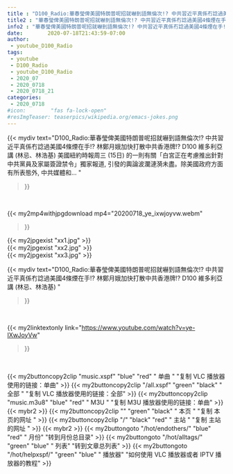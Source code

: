 ```yaml
---
title : "D100_Radio:華春瑩俾美國特朗普呢招就嚇到語無倫次!? 中共習近平真係冇諗過美國4條煙在手!? 林鄭月娥加快打散中共香港牌!?  D100 維多利亞講 (林忌、林浩基) "
title2 : "華春瑩俾美國特朗普呢招就嚇到語無倫次!? 中共習近平真係冇諗過美國4條煙在手!? 林鄭月娥加快打散中共香港牌!?  D100 維多利亞講 (林忌、林浩基) "
info2 : "華春瑩俾美國特朗普呢招就嚇到語無倫次!? 中共習近平真係冇諗過美國4條煙在手!? 林鄭月娥加快打散中共香港牌!? D100 維多利亞講 (林忌、林浩基) 美國紐約時報周三 (15日) 的一則有關「白宮正在考慮推出針對中共黨員及家屬簽證禁令」獨家報道, 引發的輿論波瀾漣漪未盡。除美國政府方面有所表態外, 中共媒體和... "
date:        2020-07-18T21:43:59-07:00
author:
 - youtube_D100_Radio
tags:
 - youtube
 - D100_Radio
 - youtube_D100_Radio
 - 2020_07
 - 2020_0718
 - 2020_0718_21
categories:
 - 2020_0718
#icon:        "fas fa-lock-open"
#resImgTeaser: teaserpics/wikipedia.org/emacs-jokes.png
---
```


{{< mydiv text="D100_Radio:華春瑩俾美國特朗普呢招就嚇到語無倫次!? 中共習近平真係冇諗過美國4條煙在手!? 林鄭月娥加快打散中共香港牌!? D100 維多利亞講 (林忌、林浩基) 美國紐約時報周三 (15日) 的一則有關「白宮正在考慮推出針對中共黨員及家屬簽證禁令」獨家報道, 引發的輿論波瀾漣漪未盡。除美國政府方面有所表態外, 中共媒體和... "
>}}
<br>


{{< my2mp4withjpgdownload mp4="20200718_ye_ixwjoyvw.webm"
>}}

{{< my2jpgexist "xx1.jpg" >}}<br>
{{< my2jpgexist "xx2.jpg" >}}<br>
{{< my2jpgexist "xx3.jpg" >}}<br>



{{< mydiv text="D100_Radio:華春瑩俾美國特朗普呢招就嚇到語無倫次!? 中共習近平真係冇諗過美國4條煙在手!? 林鄭月娥加快打散中共香港牌!?  D100 維多利亞講 (林忌、林浩基) "
>}}
<br>

{{< my2linktextonly link="https://www.youtube.com/watch?v=ye-IXwJoyVw"
>}}


<br>

{{< my2buttoncopy2clip "music.xspf"        "blue"   "red"    " 单曲 "  "复制 VLC 播放器使用的链接：单曲" >}} {{< my2buttoncopy2clip "/all.xspf"         "green"  "black"  " 全部 "  "复制 VLC 播放器使用的链接：全部" >}} {{< my2buttoncopy2clip "music.m3u8"        "blue"   "red"    " M3U  "    "复制 M3U 播放器使用的链接：单曲" >}} {{< mybr2 >}} {{< my2buttoncopy2clip ""                  "green"  "black"  " 本页 "    "复制 本页的网址 " >}} {{< my2buttoncopy2clip "/"                 "black"  "red"    " 主站 "    "复制 主站的网址 " >}} {{< mybr2 >}} {{< my2buttongoto      "/hot/endothers/"   "blue"   "red"    " 月份"   "转到月份总目录" >}} {{< my2buttongoto      "/hot/alltags/"     "green"  "blue"   " 列表"   "转到文章总列表" >}} {{< my2buttongoto      "/hot/helpxspf/"    "green"  "blue"   " 播放器" "如何使用 VLC 播放器或者 IPTV 播放器的教程" >}} 
